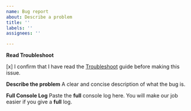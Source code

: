 ```yaml
---
name: Bug report
about: Describe a problem
title: ''
labels: ''
assignees: ''

---
```


**Read Troubleshoot**

[x] I confirm that I have read the [Troubleshoot](https://github.com/lllyasviel/Fooocus/blob/main/troubleshoot.md) guide before making this issue.

**Describe the problem**
A clear and concise description of what the bug is.

**Full Console Log**
Paste the **full** console log here. You will make our job easier if you give a **full** log.
